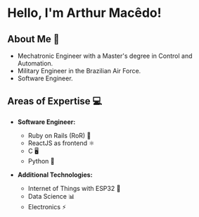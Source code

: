 # Hello, I'm Arthur Macêdo!

## About Me 🤖

- Mechatronic Engineer with a Master's degree in Control and Automation.
- Military Engineer in the Brazilian Air Force.
- Software Engineer.

## Areas of Expertise 💻

- **Software Engineer:**
  - Ruby on Rails (RoR) 💎
  - ReactJS as frontend ⚛️
  - C 🖥️
  - Python 🐍

- **Additional Technologies:**
  - Internet of Things with ESP32 🔧
  - Data Science 📊
  - Electronics ⚡
